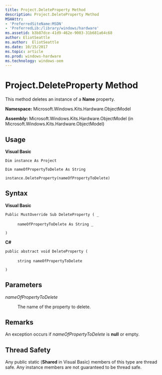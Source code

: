 ```yaml
---
title: Project.DeleteProperty Method
description: Project.DeleteProperty Method
MSHAttr:
- 'PreferredSiteName:MSDN'
- 'PreferredLib:/library/windows/hardware'
ms.assetid: b3b87dce-41d9-462e-9003-31b681a64c68
author: EliotSeattle
ms.author:  EliotSeattle
ms.date: 10/15/2017
ms.topic: article
ms.prod: windows-hardware
ms.technology: windows-oem
---
```


# Project.DeleteProperty Method


This method deletes an instance of a **Name** property.

**Namespace:** Microsoft.Windows.Kits.Hardware.ObjectModel

**Assembly:** Microsoft.Windows.Kits.Hardware.ObjectModel (in Microsoft.Windows.Kits.Hardware.ObjectModel)

## <span id="Usage"></span><span id="usage"></span><span id="USAGE"></span>Usage


**Visual Basic**

`Dim instance As Project`

`Dim nameOfPropertyToDelete As String`

`instance.DeleteProperty(nameOfPropertyToDelete)`

## <span id="Syntax"></span><span id="syntax"></span><span id="SYNTAX"></span>Syntax


**Visual Basic**

`Public MustOverride Sub DeleteProperty ( _`

          `nameOfPropertyToDelete As String _`

`)`

**C#**

`public abstract void DeleteProperty (`

          `string nameOfPropertyToDelete`

`)`

## <span id="Parameters"></span><span id="parameters"></span><span id="PARAMETERS"></span>Parameters


*nameOfPropertyToDelete*

          The name of the property to delete.

## <span id="Remarks"></span><span id="remarks"></span><span id="REMARKS"></span>Remarks


An exception occurs if *nameOfPropertyToDelete* is **null** or empty.

## <span id="Thread_Safety"></span><span id="thread_safety"></span><span id="THREAD_SAFETY"></span>Thread Safety


Any public static (**Shared** in Visual Basic) members of this type are thread safe. Any instance members are not guaranteed to be thread safe.

 

 






